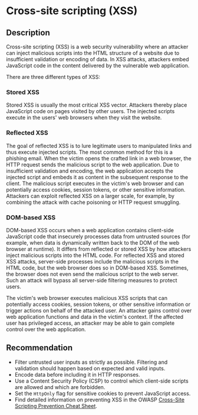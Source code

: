 # Cross-site scripting (XSS)
## Description
Cross-site scripting (XSS) is a web security vulnerability where an attacker can inject malicious scripts into the HTML structure of a website due to insufficient validation or encoding of data. In XSS attacks, attackers embed JavaScript code in the content delivered by the vulnerable web application.

There are three different types of XSS:

### Stored XSS
Stored XSS is usually the most critical XSS vector. Attackers thereby place JavaScript code on pages visited by other users. The injected scripts execute in the users' web browsers when they visit the website.

### Reflected XSS
The goal of reflected XSS is to lure legitimate users to manipulated links and thus execute injected scripts. The most common method for this is a phishing email. When the victim opens the crafted link in a web browser, the HTTP request sends the malicious script to the web application. Due to insufficient validation and encoding, the web application accepts the injected script and embeds it as content in the subsequent response to the client. The malicious script executes in the victim's web browser and can potentially access cookies, session tokens, or other sensitive information.
Attackers can exploit reflected XSS on a larger scale, for example, by combining the attack with cache poisoning or HTTP request smuggling.

### DOM-based XSS
DOM-based XSS occurs when a web application contains client-side JavaScript code that insecurely processes data from untrusted sources (for example, when data is dynamically written back to the DOM of the web browser at runtime). It differs from reflected or stored XSS by how attackers inject malicious scripts into the HTML code. For reflected XSS and stored XSS attacks, server-side processes include the malicious scripts in the HTML code, but the web browser does so in DOM-based XSS. Sometimes, the browser does not even send the malicious script to the web server. Such an attack will bypass all server-side filtering measures to protect users. 

The victim's web browser executes malicious XSS scripts that can potentially access cookies, session tokens, or other sensitive information or trigger actions on behalf of the attacked user. An attacker gains control over web application functions and data in the victim's context. If the affected user has privileged access, an attacker may be able to gain complete control over the web application.

## Recommendation
* Filter untrusted user inputs as strictly as possible. Filtering and validation should happen based on expected and valid inputs.
* Encode data before including it in HTTP responses.
* Use a Content Security Policy (CSP) to control which client-side scripts are allowed and which are forbidden.
* Set the `HttpOnly` flag for sensitive cookies to prevent JavaScript access.
* Find detailed information on preventing XSS in the OWASP [Cross-Site Scripting Prevention Cheat Sheet](https://cheatsheetseries.owasp.org/cheatsheets/Cross_Site_Scripting_Prevention_Cheat_Sheet.html).